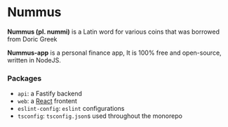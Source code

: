 # Nummus

**Nummus (pl. nummi)** is a Latin word for various coins that was borrowed from Doric Greek

**Nummus-app** is a personal finance app, It is 100% free and open-source, written in NodeJS.

### Packages

- `api`: a Fastify backend
- `web`: a [React](https://react.dev/) frontent
- `eslint-config`: `eslint` configurations
- `tsconfig`: `tsconfig.json`s used throughout the monorepo
